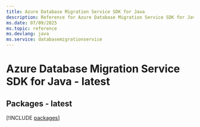 ```yaml
---
title: Azure Database Migration Service SDK for Java
description: Reference for Azure Database Migration Service SDK for Java
ms.date: 07/09/2025
ms.topic: reference
ms.devlang: java
ms.service: databasemigrationservice
---
```

# Azure Database Migration Service SDK for Java - latest
## Packages - latest
[!INCLUDE [packages](database-migration-service-index.md)]